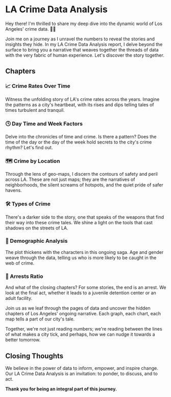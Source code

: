 # LA Crime Data Analysis
Hey there! I'm thrilled to share my deep dive into the dynamic world of Los Angeles' crime data. 🕵️‍♂️

Join me on a journey as I unravel the numbers to reveal the stories and insights they hide. In my LA Crime Data Analysis report, I delve beyond the surface to bring you a narrative that weaves together the threads of data with the very fabric of human experience. Let's discover the story together.
## Chapters

### 📈 Crime Rates Over Time
Witness the unfolding story of LA's crime rates across the years. Imagine the patterns as a city's heartbeat, with its rises and dips telling tales of times turbulent and tranquil.

### 🕓 Day Time and Week Factors
Delve into the chronicles of time and crime. Is there a pattern? Does the time of the day or the day of the week hold secrets to the city's crime rhythm? Let's find out.

### 🗺️ Crime by Location
Through the lens of geo-maps, I discern the contours of safety and peril across LA. These are not just maps; they are the narratives of neighborhoods, the silent screams of hotspots, and the quiet pride of safer havens.

### 🛠️ Types of Crime
There's a darker side to the story, one that speaks of the weapons that find their way into these crime tales. We shine a light on the tools that cast shadows on the streets of LA.

### 👤 Demographic Analysis
The plot thickens with the characters in this ongoing saga. Age and gender weave through the data, telling us who is more likely to be caught in the web of crime.

### 🚓 Arrests Ratio
And what of the closing chapters? For some stories, the end is an arrest. We look at the final act, whether it leads to a juvenile detention center or an adult facility.

Join us as we leaf through the pages of data and uncover the hidden chapters of Los Angeles' ongoing narrative. Each graph, each chart, each map tells a part of our city's tale.

Together, we're not just reading numbers; we're reading between the lines of what makes a city tick, and perhaps, how we can nudge it towards a better tomorrow.

## Closing Thoughts

We believe in the power of data to inform, empower, and inspire change. Our LA Crime Data Analysis is an invitation: to ponder, to discuss, and to act.

**Thank you for being an integral part of this journey.**

